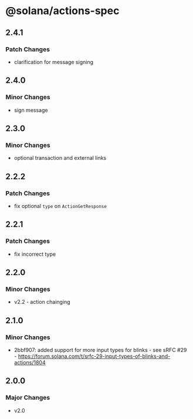 # @solana/actions-spec

## 2.4.1

### Patch Changes

- clarification for message signing

## 2.4.0

### Minor Changes

- sign message

## 2.3.0

### Minor Changes

- optional transaction and external links

## 2.2.2

### Patch Changes

- fix optional `type` on `ActionGetResponse`

## 2.2.1

### Patch Changes

- fix incorrect type

## 2.2.0

### Minor Changes

- v2.2 - action chainging

## 2.1.0

### Minor Changes

- 2bbf907: added support for more input types for blinks - see sRFC #29 -
  https://forum.solana.com/t/srfc-29-input-types-of-blinks-and-actions/1804

## 2.0.0

### Major Changes

- v2.0
